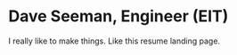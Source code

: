 Dave Seeman, Engineer (EIT)
==========================

I really like to make things. Like this resume landing page.

